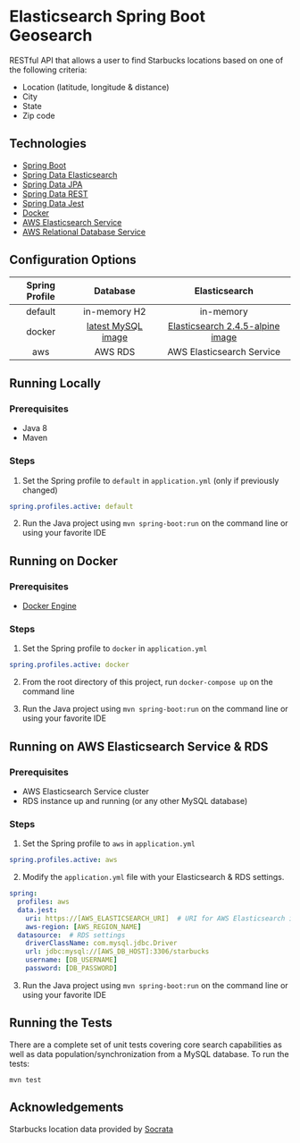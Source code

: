 # Elasticsearch Spring Boot Geosearch

RESTful API that allows a user to find Starbucks locations based on one of the following criteria:

  * Location (latitude, longitude & distance)
  * City
  * State
  * Zip code

## Technologies

* [Spring Boot](https://projects.spring.io/spring-boot/)
* [Spring Data Elasticsearch](https://projects.spring.io/spring-data-elasticsearch/)
* [Spring Data JPA](https://projects.spring.io/spring-data-jpa/)
* [Spring Data REST](https://projects.spring.io/spring-data-rest/)
* [Spring Data Jest](https://github.com/VanRoy/spring-data-jest)
* [Docker](https://www.docker.com/)
* [AWS Elasticsearch Service](https://aws.amazon.com/elasticsearch-service/)
* [AWS Relational Database Service](https://aws.amazon.com/rds/)

## Configuration Options

| Spring Profile | Database | Elasticsearch |
|:--------------:|:--------:|:-------------:|
| default | in-memory H2 | in-memory |
| docker | [latest MySQL image](https://hub.docker.com/r/library/mysql/) | [Elasticsearch 2.4.5-alpine image](https://hub.docker.com/r/library/elasticsearch/) |
| aws | AWS RDS | AWS Elasticsearch Service |

## Running Locally

### Prerequisites
* Java 8
* Maven

### Steps

1. Set the Spring profile to `default` in `application.yml` (only if previously changed)
```YAML
spring.profiles.active: default
```

2. Run the Java project using `mvn spring-boot:run` on the command line or using your favorite IDE

## Running on Docker

### Prerequisites
* [Docker Engine](https://docs.docker.com/engine/installation/)

### Steps

1. Set the Spring profile to `docker` in `application.yml`
```YAML
spring.profiles.active: docker
```

2. From the root directory of this project, run `docker-compose up` on the command line

3. Run the Java project using `mvn spring-boot:run` on the command line or using your favorite IDE

## Running on AWS Elasticsearch Service & RDS

### Prerequisites
* AWS Elasticsearch Service cluster
* RDS instance up and running (or any other MySQL database)

### Steps

1. Set the Spring profile to `aws` in `application.yml`  
```YAML
spring.profiles.active: aws
```
2. Modify the `application.yml` file with your Elasticsearch & RDS settings.
```YAML
spring:
  profiles: aws
  data.jest:
    uri: https://[AWS_ELASTICSEARCH_URI]  # URI for AWS Elasticsearch index
    aws-region: [AWS_REGION_NAME]
  datasource:  # RDS settings
    driverClassName: com.mysql.jdbc.Driver
    url: jdbc:mysql://[AWS_DB_HOST]:3306/starbucks
    username: [DB_USERNAME]
    password: [DB_PASSWORD]
```

3. Run the Java project using `mvn spring-boot:run` on the command line or using your favorite IDE

## Running the Tests

There are a complete set of unit tests covering core search capabilities as well as data population/synchronization from a MySQL database.  To run the tests:

```mvn test```

## Acknowledgements

Starbucks location data provided by [Socrata](https://opendata.socrata.com/Business/All-Starbucks-Locations-in-the-US/txu4-fsic)
